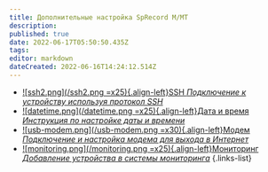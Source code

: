 ```yaml
---
title: Дополнительные настройка SpRecord M/MT
description: 
published: true
date: 2022-06-17T05:50:50.435Z
tags: 
editor: markdown
dateCreated: 2022-06-16T14:24:12.514Z
---
```


- [![ssh2.png](/ssh2.png =x25){.align-left}SSH *Подключение к устройству используя протокол SSH*](./additional_settings/ssh)
- [![datetime.png](/datetime.png =x25){.align-left}Дата и время *Инструкция по настройке даты и времени*](./additional_settings/time)
- [![usb-modem.png](/usb-modem.png =x30){.align-left}Модем *Подключение и настройка модема для выхода в Интернет*](./additional_settings/modem)
- [![monitoring.png](/monitoring.png =x25){.align-left}Мониторинг *Добавление устройства в системы мониторинга*](./additional_settings/monitoring)
{.links-list}